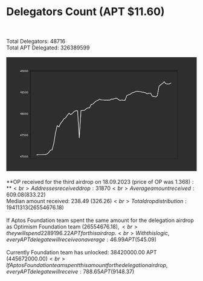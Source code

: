 # Delegators Count (APT $11.60)<br><br>
Total Delegators: 48716<br>
Total APT Delegated: 326389599<br><br>
![Delegators Plot](delegators_plot.png)<br><br>
**OP received for the third airdrop on 18.09.2023 (price of OP was $1.368):**<br>
Addresses received drop: 31870<br>
Average amount received: 609.08 ($833.22)<br>
Median amount received: 238.49 ($326.26)<br>
Total drop distribution: 19411313 ($26554676.18)<br><br>
If Aptos Foundation team spent the same amount for the delegation airdrop as Optimism Foundation team ($26554676.18),<br>
they will spend 2289196.22 APT for this airdrop.<br>
With this logic, every APT delegate will receive on average: 46.99 APT ($545.09)<br><br>
Currently Foundation team has unlocked: 38420000.00 APT ($445672000.00)<br>
If Aptos Foundation team spent this amount for the delegation airdrop, every APT delegate will receive : 788.65 APT ($9148.37)<br>
